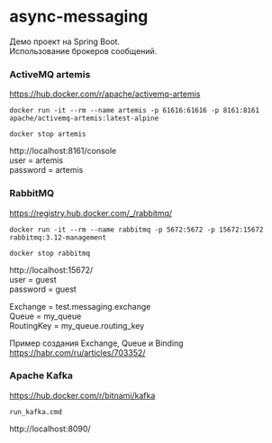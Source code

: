 # async-messaging

Демо проект на Spring Boot.  
Использование брокеров сообщений.

### ActiveMQ artemis

https://hub.docker.com/r/apache/activemq-artemis

    docker run -it --rm --name artemis -p 61616:61616 -p 8161:8161 apache/activemq-artemis:latest-alpine
    
    docker stop artemis

http://localhost:8161/console  
user = artemis  
password = artemis

### RabbitMQ

https://registry.hub.docker.com/_/rabbitmq/

    docker run -it --rm --name rabbitmq -p 5672:5672 -p 15672:15672 rabbitmq:3.12-management

    docker stop rabbitmq

http://localhost:15672/  
user = guest   
password = guest

Exchange = test.messaging.exchange  
Queue = my_queue  
RoutingKey = my_queue.routing_key

Пример создания Exchange, Queue и Binding
https://habr.com/ru/articles/703352/

### Apache Kafka
https://hub.docker.com/r/bitnami/kafka

    run_kafka.cmd

http://localhost:8090/